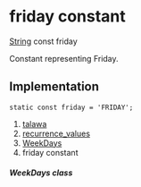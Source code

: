 
<div>

# friday constant

</div>


[String](https://api.flutter.dev/flutter/dart-core/String-class.html)
const friday



Constant representing Friday.



## Implementation

``` language-dart
static const friday = 'FRIDAY';
```







1.  [talawa](../../index.md)
2.  [recurrence_values](../../constants_recurrence_values/)
3.  [WeekDays](../../constants_recurrence_values/WeekDays-class.md)
4.  friday constant

##### WeekDays class







